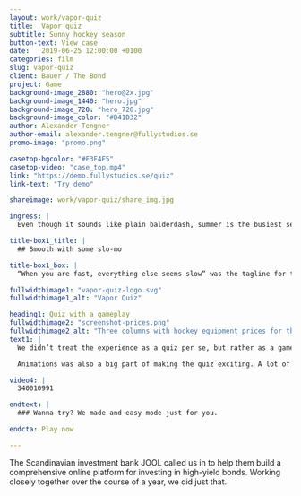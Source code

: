 ```yaml
---
layout: work/vapor-quiz
title:  Vapor quiz
subtitle: Sunny hockey season
button-text: View case
date:   2019-06-25 12:00:00 +0100
categories: film
slug: vapor-quiz
client: Bauer / The Bond
project: Game
background-image_2880: "hero@2x.jpg"
background-image_1440: "hero.jpg"
background-image_720: "hero_720.jpg"
background-image_color: "#D41D32"
author: Alexander Tengner
author-email: alexander.tengner@fullystudios.se
promo-image: "promo.png"

casetop-bgcolor: "#F3F4F5"
casetop-video: "case_top.mp4"
link: "https://demo.fullystudios.se/quiz"
link-text: "Try demo"

shareimage: work/vapor-quiz/share_img.jpg

ingress: |
  Even though it sounds like plain balderdash, summer is the busiest season for hockey sales. And this summer, hockey heavyweight Bauer had three brand new products to release. Lucky for us, our friends at The Bond asked us to help out with the campaign.

title-box1_title: |
  ## Smooth with some slo-mo

title-box1_box: |
  “When you are fast, everything else seems slow” was the tagline for the campaign. So obviously this was something our solution needed to reflect. A fast and witty quiz, with a nifty slo-mo game mechanic, was our way to tackle this demand (yes, pun intended).

fullwidthimage1: "vapor-quiz-logo.svg"
fullwidthimage1_alt: "Vapor Quiz"

heading1: Quiz with a gameplay
fullwidthimage2: "screenshot-prices.png"
fullwidthimage2_alt: "Three columns with hockey equipment prices for three levels; Rookie, Elite and Pro."
text1: |
  We didn’t treat the experience as a quiz per se, but rather as a game. Meaning that the players could rank up in tiers, use power-ups, explore mini-games, all while answering a flurry of tricky questions.

  Animations was also a big part of making the quiz exciting. A lot of focus was put into creating a smooth and fun UI, accompanied by the cheers and boos from the sound effects.

video4: |
  340010991

endtext: |
  ### Wanna try? We made and easy mode just for you.

endcta: Play now

---
```

The Scandinavian investment bank JOOL called us in to help them build a comprehensive online platform for investing in high-yield bonds. Working closely together over the course of a year, we did just that.
